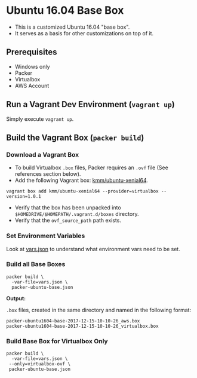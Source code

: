 # Ubuntu 16.04 Base Box

* This is a customized Ubuntu 16.04 "base box".
* It serves as a basis for other customizations on top of it.

## Prerequisites

* Windows only
* Packer
* Virtualbox
* AWS Account

## Run a Vagrant Dev Environment (`vagrant up`)

Simply execute `vagrant up`.

## Build the Vagrant Box (`packer build`)

### Download a Vagrant Box

* To build Virtualbox `.box` files, Packer requires an `.ovf` file (See references section below).
* Add the following Vagrant box: [kmm/ubuntu-xenial64](https://app.vagrantup.com/kmm/boxes/ubuntu-xenial64/versions/1.0.1).

`vagrant box add kmm/ubuntu-xenial64 --provider=virtualbox --version=1.0.1`

* Verify that the box has been unpacked into `$HOMEDRIVE/$HOMEPATH/.vagrant.d/boxes` directory.
* Verify that the `ovf_source_path` path exists.

### Set Environment Variables

Look at [vars.json](vars.json) to understand what environment vars need to be set.

### Build all Base Boxes

```
packer build \
  -var-file=vars.json \
  packer-ubuntu-base.json
```

**Output:**

`.box` files, created in the same directory and named in the following format:

```
packer-ubuntu1604-base-2017-12-15-10-10-26_aws.box
packer-ubuntu1604-base-2017-12-15-10-10-26_virtualbox.box
```

### Build Base Box for Virtualbox Only

```
packer build \
  -var-file=vars.json \
 --only=virtualbox-ovf \
 packer-ubuntu-base.json
```

